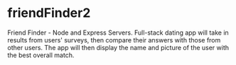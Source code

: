 # friendFinder2
Friend Finder - Node and Express Servers.
Full-stack dating app will take in results from users' surveys, then compare their answers with those from other users. The app will then display the name and picture of the user with the best overall match.

